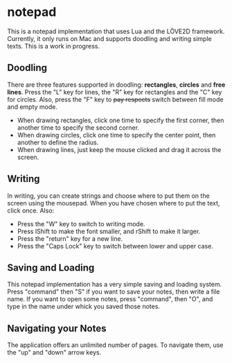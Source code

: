 # notepad
This is a notepad implementation that uses Lua and the LÖVE2D framework. Currently, it only runs on Mac and supports doodling and writing simple texts. This is a work in progress.
## Doodling
There are three features supported in doodling: **rectangles**, **circles** and **free lines**. Press the "L" key for lines, the "R" key for rectangles and the "C" key for circles. Also, press the "F" key to ~~pay respects~~ switch between fill mode and empty mode.
- When drawing rectangles, click one time to specify the first corner, then another time to specify the second corner.
- When drawing circles, click one time to specify the center point, then another to define the radius.
- When drawing lines, just keep the mouse clicked and drag it across the screen.
## Writing
In writing, you can create strings and choose where to put them on the screen using the mousepad. When you have chosen where to put the text, click once. Also:
- Press the "W" key to switch to writing mode.
- Press lShift to make the font smaller, and rShift to make it larger.
- Press the "return" key for a new line.
- Press the "Caps Lock" key to switch between lower and upper case.
## Saving and Loading
This notepad implementation has a very simple saving and loading system. Press "command" then "S" if you want to save your notes, then write a file name. If you want to open some notes, press "command", then "O", and type in the name under whick you saved those notes.
## Navigating your Notes
The application offers an unlimited number of pages. To navigate them, use the "up" and "down" arrow keys.

